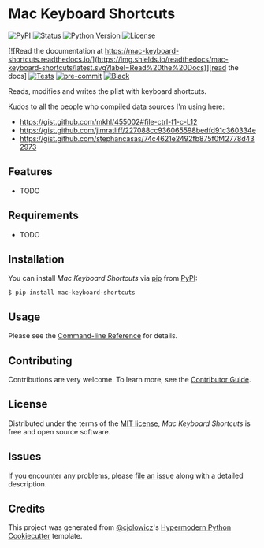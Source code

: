 # Mac Keyboard Shortcuts

[![PyPI](https://img.shields.io/pypi/v/mac-keyboard-shortcuts.svg)][pypi_]
[![Status](https://img.shields.io/pypi/status/mac-keyboard-shortcuts.svg)][status]
[![Python Version](https://img.shields.io/pypi/pyversions/mac-keyboard-shortcuts)][python version]
[![License](https://img.shields.io/pypi/l/mac-keyboard-shortcuts)][license]

[![Read the documentation at https://mac-keyboard-shortcuts.readthedocs.io/](https://img.shields.io/readthedocs/mac-keyboard-shortcuts/latest.svg?label=Read%20the%20Docs)][read the docs]
[![Tests](https://github.com/ekamil/mac-keyboard-shortcuts/workflows/Tests/badge.svg)][tests]
[![pre-commit](https://img.shields.io/badge/pre--commit-enabled-brightgreen?logo=pre-commit&logoColor=white)][pre-commit]
[![Black](https://img.shields.io/badge/code%20style-black-000000.svg)][black]

[pypi_]: https://pypi.org/project/mac-keyboard-shortcuts/
[status]: https://pypi.org/project/mac-keyboard-shortcuts/
[python version]: https://pypi.org/project/mac-keyboard-shortcuts
[read the docs]: https://mac-keyboard-shortcuts.readthedocs.io/
[tests]: https://github.com/ekamil/mac-keyboard-shortcuts/actions?workflow=Tests
[codecov]: https://app.codecov.io/gh/ekamil/mac-keyboard-shortcuts
[pre-commit]: https://github.com/pre-commit/pre-commit
[black]: https://github.com/psf/black

Reads, modifies and writes the plist with keyboard shortcuts.

Kudos to all the people who compiled data sources I'm using here:

- https://gist.github.com/mkhl/455002#file-ctrl-f1-c-L12
- https://gist.github.com/jimratliff/227088cc936065598bedfd91c360334e
- https://gist.github.com/stephancasas/74c4621e2492fb875f0f42778d432973

## Features

- TODO

## Requirements

- TODO

## Installation

You can install _Mac Keyboard Shortcuts_ via [pip] from [PyPI]:

```console
$ pip install mac-keyboard-shortcuts
```

## Usage

Please see the [Command-line Reference] for details.

## Contributing

Contributions are very welcome.
To learn more, see the [Contributor Guide].

## License

Distributed under the terms of the [MIT license][license],
_Mac Keyboard Shortcuts_ is free and open source software.

## Issues

If you encounter any problems,
please [file an issue] along with a detailed description.

## Credits

This project was generated from [@cjolowicz]'s [Hypermodern Python Cookiecutter] template.

[@cjolowicz]: https://github.com/cjolowicz
[pypi]: https://pypi.org/
[hypermodern python cookiecutter]: https://github.com/cjolowicz/cookiecutter-hypermodern-python
[file an issue]: https://github.com/ekamil/mac-keyboard-shortcuts/issues
[pip]: https://pip.pypa.io/

<!-- github-only -->

[license]: https://github.com/ekamil/mac-keyboard-shortcuts/blob/main/LICENSE
[contributor guide]: https://github.com/ekamil/mac-keyboard-shortcuts/blob/main/CONTRIBUTING.md
[command-line reference]: https://mac-keyboard-shortcuts.readthedocs.io/en/latest/usage.html
